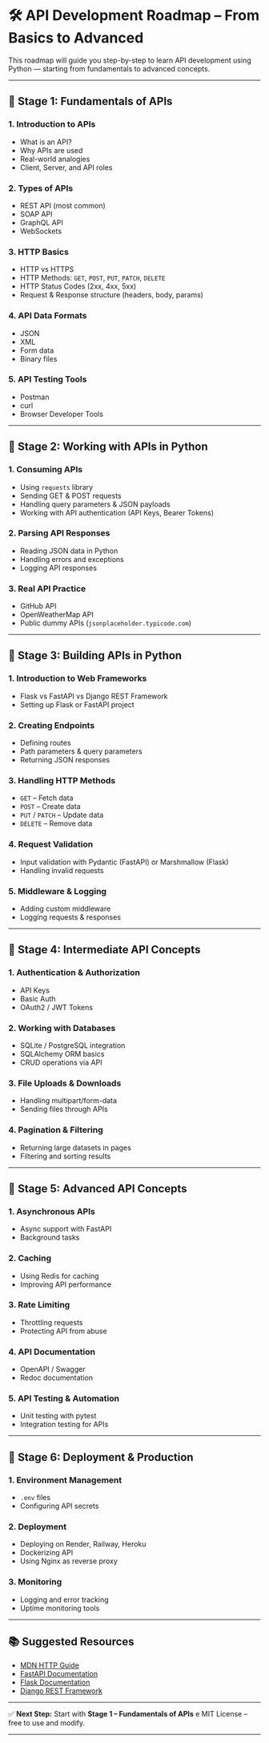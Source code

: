 

# 🛠 API Development Roadmap – From Basics to Advanced

This roadmap will guide you step-by-step to learn API development using Python — starting from fundamentals to advanced concepts.

---

## 📍 Stage 1: Fundamentals of APIs

### 1. Introduction to APIs
- What is an API?  
- Why APIs are used  
- Real-world analogies  
- Client, Server, and API roles

### 2. Types of APIs
- REST API (most common)
- SOAP API  
- GraphQL API  
- WebSockets

### 3. HTTP Basics
- HTTP vs HTTPS  
- HTTP Methods: `GET`, `POST`, `PUT`, `PATCH`, `DELETE`  
- HTTP Status Codes (2xx, 4xx, 5xx)  
- Request & Response structure (headers, body, params)

### 4. API Data Formats
- JSON
- XML
- Form data
- Binary files

### 5. API Testing Tools
- Postman
- curl
- Browser Developer Tools

---

## 📍 Stage 2: Working with APIs in Python

### 1. Consuming APIs
- Using `requests` library  
- Sending GET & POST requests  
- Handling query parameters & JSON payloads  
- Working with API authentication (API Keys, Bearer Tokens)  

### 2. Parsing API Responses
- Reading JSON data in Python  
- Handling errors and exceptions  
- Logging API responses

### 3. Real API Practice
- GitHub API
- OpenWeatherMap API
- Public dummy APIs (`jsonplaceholder.typicode.com`)

---

## 📍 Stage 3: Building APIs in Python

### 1. Introduction to Web Frameworks
- Flask vs FastAPI vs Django REST Framework
- Setting up Flask or FastAPI project

### 2. Creating Endpoints
- Defining routes
- Path parameters & query parameters
- Returning JSON responses

### 3. Handling HTTP Methods
- `GET` – Fetch data
- `POST` – Create data
- `PUT` / `PATCH` – Update data
- `DELETE` – Remove data

### 4. Request Validation
- Input validation with Pydantic (FastAPI) or Marshmallow (Flask)
- Handling invalid requests

### 5. Middleware & Logging
- Adding custom middleware
- Logging requests & responses

---

## 📍 Stage 4: Intermediate API Concepts

### 1. Authentication & Authorization
- API Keys
- Basic Auth
- OAuth2 / JWT Tokens

### 2. Working with Databases
- SQLite / PostgreSQL integration
- SQLAlchemy ORM basics
- CRUD operations via API

### 3. File Uploads & Downloads
- Handling multipart/form-data
- Sending files through APIs

### 4. Pagination & Filtering
- Returning large datasets in pages
- Filtering and sorting results

---

## 📍 Stage 5: Advanced API Concepts

### 1. Asynchronous APIs
- Async support with FastAPI
- Background tasks

### 2. Caching
- Using Redis for caching
- Improving API performance

### 3. Rate Limiting
- Throttling requests
- Protecting API from abuse

### 4. API Documentation
- OpenAPI / Swagger
- Redoc documentation

### 5. API Testing & Automation
- Unit testing with pytest
- Integration testing for APIs

---

## 📍 Stage 6: Deployment & Production

### 1. Environment Management
- `.env` files
- Configuring API secrets

### 2. Deployment
- Deploying on Render, Railway, Heroku
- Dockerizing API
- Using Nginx as reverse proxy

### 3. Monitoring
- Logging and error tracking
- Uptime monitoring tools

---

## 📚 Suggested Resources
- [MDN HTTP Guide](https://developer.mozilla.org/en-US/docs/Web/HTTP)
- [FastAPI Documentation](https://fastapi.tiangolo.com/)
- [Flask Documentation](https://flask.palletsprojects.com/)
- [Django REST Framework](https://www.django-rest-framework.org/)

---

✅ **Next Step:** Start with **Stage 1 – Fundamentals of APIs**
e MIT License – free to use and modify.

---
